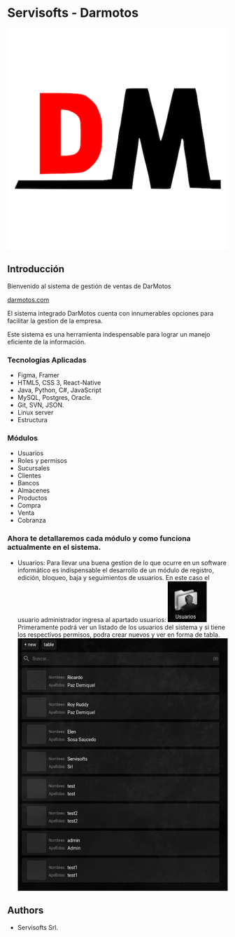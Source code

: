 # Servisofts - Darmotos

![Screenshot 1](./app/public/logo512.png)

## Introducción

Bienvenido al sistema de gestión de ventas de DarMotos

[darmotos.com](https://darmotos.servisofts.com)

El sistema integrado DarMotos cuenta con innumerables opciones para facilitar la gestion de la empresa.

Este sistema es una herramienta indespensable para lograr un manejo eficiente de la información.


### Tecnologías Aplicadas

- Figma, Framer
- HTML5, CSS 3, React-Native
- Java, Python, C#, JavaScript
- MySQL, Postgres, Oracle.
- Git, SVN, JSON.
- Linux server
- Estructura 


### Módulos

- Usuarios
- Roles y permisos
- Sucursales
- Clientes
- Bancos
- Almacenes
- Productos
- Compra
- Venta
- Cobranza

### Ahora te detallaremos cada módulo y como funciona actualmente en el sistema.

- Usuarios:
            Para llevar una buena gestion de lo que ocurre en un software
            informático es indispensable el desarrollo de un módulo de
            registro, edición, bloqueo, baja y seguimientos de usuarios.
            En este caso el usuario administrador ingresa al apartado usuarios:
            ![Screenshot 1](./img/usuario_icon.png)
            Primeramente podrá ver un listado de los usuarios del sistema y si tiene los respectivos permisos, 
            podra crear nuevos y ver en forma de tabla.
            ![Screenshot 1](./img/usuarios_lists.png)
            





## Authors

- Servisofts Srl.
